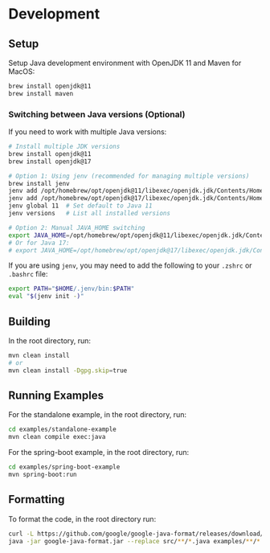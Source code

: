 # Development

## Setup

Setup Java development environment with OpenJDK 11 and Maven for MacOS:

```bash
brew install openjdk@11
brew install maven
```

### Switching between Java versions (Optional)

If you need to work with multiple Java versions:

```bash
# Install multiple JDK versions
brew install openjdk@11
brew install openjdk@17

# Option 1: Using jenv (recommended for managing multiple versions)
brew install jenv
jenv add /opt/homebrew/opt/openjdk@11/libexec/openjdk.jdk/Contents/Home
jenv add /opt/homebrew/opt/openjdk@17/libexec/openjdk.jdk/Contents/Home
jenv global 11  # Set default to Java 11
jenv versions   # List all installed versions

# Option 2: Manual JAVA_HOME switching
export JAVA_HOME=/opt/homebrew/opt/openjdk@11/libexec/openjdk.jdk/Contents/Home
# Or for Java 17:
# export JAVA_HOME=/opt/homebrew/opt/openjdk@17/libexec/openjdk.jdk/Contents/Home
```

If you are using `jenv`, you may need to add the following to your `.zshrc` or `.bashrc` file:

```bash
export PATH="$HOME/.jenv/bin:$PATH"
eval "$(jenv init -)"
```

## Building

In the root directory, run:

```bash
mvn clean install
# or
mvn clean install -Dgpg.skip=true
```

## Running Examples

For the standalone example, in the root directory, run:

```bash
cd examples/standalone-example
mvn clean compile exec:java
```

For the spring-boot example, in the root directory, run:

```bash
cd examples/spring-boot-example
mvn spring-boot:run
```

## Formatting

To format the code, in the root directory run:

```bash
curl -L https://github.com/google/google-java-format/releases/download/v1.15.0/google-java-format-1.15.0-all-deps.jar -o google-java-format.jar
java -jar google-java-format.jar --replace src/**/*.java examples/**/*.java
```
